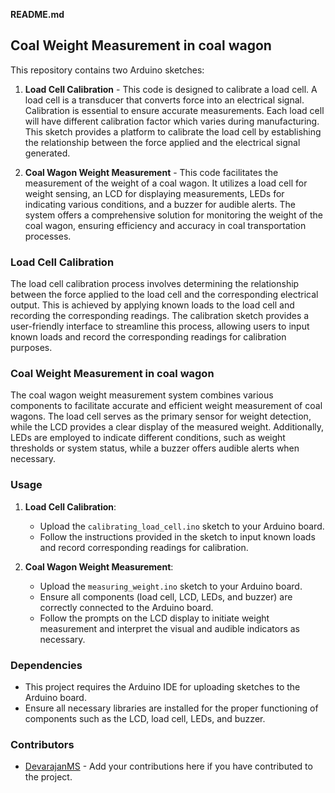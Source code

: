 **README.md**

## Coal Weight Measurement in coal wagon

This repository contains two Arduino sketches:

1. **Load Cell Calibration** - This code is designed to calibrate a load cell. A load cell is a transducer that converts force into an electrical signal. Calibration is essential to ensure accurate measurements. Each load cell will have different calibration factor which varies during manufacturing. This sketch provides a platform to calibrate the load cell by establishing the relationship between the force applied and the electrical signal generated.

2. **Coal Wagon Weight Measurement** - This code facilitates the measurement of the weight of a coal wagon. It utilizes a load cell for weight sensing, an LCD for displaying measurements, LEDs for indicating various conditions, and a buzzer for audible alerts. The system offers a comprehensive solution for monitoring the weight of the coal wagon, ensuring efficiency and accuracy in coal transportation processes.

### Load Cell Calibration

The load cell calibration process involves determining the relationship between the force applied to the load cell and the corresponding electrical output. This is achieved by applying known loads to the load cell and recording the corresponding readings. The calibration sketch provides a user-friendly interface to streamline this process, allowing users to input known loads and record the corresponding readings for calibration purposes.

### Coal Weight Measurement in coal wagon

The coal wagon weight measurement system combines various components to facilitate accurate and efficient weight measurement of coal wagons. The load cell serves as the primary sensor for weight detection, while the LCD provides a clear display of the measured weight. Additionally, LEDs are employed to indicate different conditions, such as weight thresholds or system status, while a buzzer offers audible alerts when necessary.

### Usage

1. **Load Cell Calibration**: 
   - Upload the `calibrating_load_cell.ino` sketch to your Arduino board.
   - Follow the instructions provided in the sketch to input known loads and record corresponding readings for calibration.

2. **Coal Wagon Weight Measurement**:
   - Upload the `measuring_weight.ino` sketch to your Arduino board.
   - Ensure all components (load cell, LCD, LEDs, and buzzer) are correctly connected to the Arduino board.
   - Follow the prompts on the LCD display to initiate weight measurement and interpret the visual and audible indicators as necessary.

### Dependencies

- This project requires the Arduino IDE for uploading sketches to the Arduino board.
- Ensure all necessary libraries are installed for the proper functioning of components such as the LCD, load cell, LEDs, and buzzer.

### Contributors

- [DevarajanMS](https://github.com/DevarajanMS) - Add your contributions here if you have contributed to the project.
